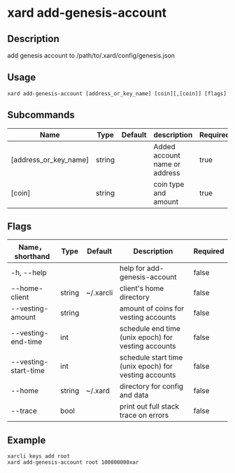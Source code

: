 # xard add-genesis-account

## Description
add genesis account to /path/to/.xard/config/genesis.json


## Usage
```shell
xard add-genesis-account [address_or_key_name] [coin][,[coin]] [flags]
```


## Subcommands
| Name         | Type  | Default| description                | Required |
| --------------------- | ------ | ------ | ------------------- | -------- |
| [address_or_key_name] | string |        | Added account name or address    | true    |
| [coin]                | string |        | coin type and amount | true    |


## Flags
| Name，shorthand         | Type  | Default        | Description                      | Required |
| -------------------- | ------ | -------------- | -------------------------------- | -------- |
| -h, --help           |        |                | help for add-genesis-account  | false  |
| --home-client        | string | ~/.xarcli | client's home directory       | false   |
| --vesting-amount     | string |                | amount of coins for vesting accounts  | false    |
| --vesting-end-time   | int    |                | schedule end time (unix epoch) for vesting accounts| false    |
| --vesting-start-time | int    |                | schedule start time (unix epoch) for vesting accounts| false    |
| --home               | string | ~/.xard    | directory for config and data| false    |
| --trace              | bool   |                | print out full stack trace on errors| false   |


## Example
```shell
xarcli keys add root
xard add-genesis-account root 100000000xar
```
